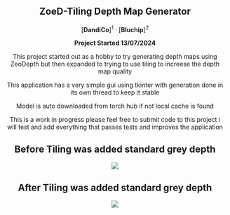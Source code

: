 <div align="center">
<h2>ZoeD-Tiling Depth Map Generator</h2>

[**DandiCo**]<sup>1</sup> · [**Bluchip**]<sup>2</sup>

**Project Started 13/07/2024**

This project started out as a hobby to try generating depth maps using ZeoDepth but
then expanded to trying to use tiling to increese the depth map quality

This application has a very simple gui using tkinter with generation done in its own
thread to keep it stable

Model is auto downloaded from torch hub if not local cache is found

This is a work in progress please feel free to submit code to this project i will test and add everything that
passes tests and improves the application

<h2>Before Tiling was added standard grey depth</h2>
<img src='https://iili.io/dBBU5TG.png'>

<h2>After Tiling was added standard grey depth</h2>
<img src='https://iili.io/dBCBeiG.png'>


</div>
